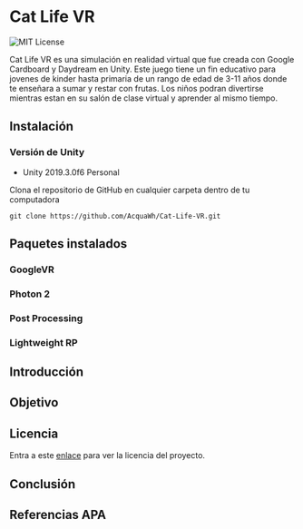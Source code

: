 # Cat Life VR
![MIT License](http://img.shields.io/badge/license-MIT-blue.svg?style=flat)

Cat Life VR es una simulación en realidad virtual que fue creada con Google Cardboard y Daydream en Unity. Este juego tiene un fin educativo para jovenes de kinder hasta primaria de un rango de edad de 3-11 años donde te enseñara a sumar y restar con frutas. Los niños podran divertirse mientras estan en su salón de clase virtual y aprender al mismo tiempo.

## Instalación

### Versión de Unity

 - Unity 2019.3.0f6 Personal

Clona el repositorio de GitHub en cualquier carpeta dentro de tu computadora

    git clone https://github.com/AcquaWh/Cat-Life-VR.git
    
## Paquetes instalados

### GoogleVR

### Photon 2

### Post Processing

### Lightweight RP

## Introducción

## Objetivo

## Licencia
Entra a este [enlace](https://github.com/AcquaWh/VR-Multiplayer/blob/master/LICENSE) para ver la licencia del proyecto.

## Conclusión

## Referencias APA
